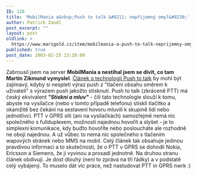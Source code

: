 ```yaml
---
ID: 120
title: 'MobilMania a&nbsp;Push to talk &#8211; nepříjemný omyl&#8230;'
author: Patrick Zandl
post_excerpt: ""
layout: post
oldlink: >
  https://www.marigold.cz/item/mobilmania-a-push-to-talk-neprijemny-omyl
published: true
post_date: 2003-02-25 23:20:00
---
```

Zabrousil jsem na server <STRONG>MobilMania a nestíhal jsem se divit, co tam Martin Zikmund vymyslel</STRONG>. <A href="http://www.mobilmania.cz/Profi/AR.asp?ARI=104296" target=_blank>Článek o technologii Push to talk</A> by mohl být zajímavý, kdyby si nespletl výraz push z "tlačení obsahu směrem k uživateli" s výrazem push jakožto stisknutí. Push to talk (zkráceně PTT) má český ekvivalent <EM><STRONG>"Stiskni a mluv"</STRONG></EM> - čili tato technologie slouží k tomu, abyste na vysílačce (nebo v tomto případě telefonu) stiskli tlačítko a okamžitě bez čekání na sestavení hovoru mluvili k skupině lidí nebo jednotlivci. PTT v GPRS síti (ani na vysílačkách) samozřejmě nemá nic společného s fullduplexem, možností najednou hovořit a slyšet - je to simplexní komunikace, kdy buďto hovoříte nebo posloucháte ale rozhodně ne obojí najednou. A už vůbec to nemá nic společného s tlačením wapových stránek nebo MMS na mobil. Celý článek tak obsahuje jedinou pravdivou informaci a to skutečnosti, že o PTT v GPRS se dohodli Nokia, Ericsson a Siemens, že ji vyvinou a prosadí jednotně. Na druhou stranu článek obdivuji. Je dost dlouhý (není to zpráva na tři řádky) a v podstatě celý vybájený. To muselo dát víc práce, než nastudovat PTT in GPRS nwrk :)